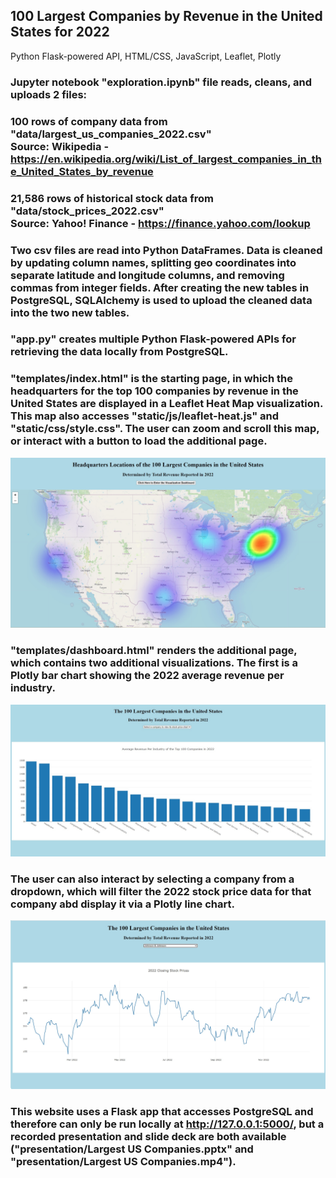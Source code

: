 ## 100 Largest Companies by Revenue in the United States for 2022
Python Flask-powered API, HTML/CSS, JavaScript, Leaflet, Plotly
### Jupyter notebook "exploration.ipynb" file reads, cleans, and uploads 2 files:
### 100 rows of company data from "data/largest_us_companies_2022.csv"</br> Source: Wikipedia - https://en.wikipedia.org/wiki/List_of_largest_companies_in_the_United_States_by_revenue
### 21,586 rows of historical stock data from "data/stock_prices_2022.csv"</br> Source: Yahoo! Finance - https://finance.yahoo.com/lookup
### Two csv files are read into Python DataFrames. Data is cleaned by updating column names, splitting geo coordinates into separate latitude and longitude columns, and removing commas from integer fields. After creating the new tables in PostgreSQL, SQLAlchemy is used to upload the cleaned data into the two new tables.
### "app.py" creates multiple Python Flask-powered APIs for retrieving the data locally from PostgreSQL.
### "templates/index.html" is the starting page, in which the headquarters for the top 100 companies by revenue in the United States are displayed in a Leaflet Heat Map visualization. This map also accesses "static/js/leaflet-heat.js" and "static/css/style.css". The user can zoom and scroll this map, or interact with a button to load the additional page.
![Leaflet Heat Map](./images/IndexPage.jpg)
### "templates/dashboard.html" renders the additional page, which contains two additional visualizations. The first is a Plotly bar chart showing the 2022 average revenue per industry.
![Plotly Bar Chart](./images/DashboardPage-a.jpg)
### The user can also interact by selecting a company from a dropdown, which will filter the 2022 stock price data for that company abd display it via a Plotly line chart.
![Plotly Bar Chart](./images/DashboardPage-b.jpg)
### This website uses a Flask app that accesses PostgreSQL and therefore can only be run locally at http://127.0.0.1:5000/, but a recorded presentation and slide deck are both available ("presentation/Largest US Companies.pptx" and "presentation/Largest US Companies.mp4").